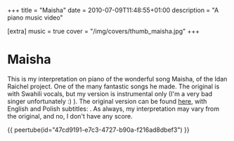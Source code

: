 +++
title = "Maisha"
date = 2010-07-09T11:48:55+01:00
description = "A piano music video"

[extra]
music = true
cover = "/img/covers/thumb_maisha.jpg"
+++

# Maisha

This is my interpretation on piano of the wonderful song Maisha, of the Idan Raichel project. One of the many fantastic songs he made. The original is with Swahili vocals, but my version is instrumental only (I'm a very bad singer unfortunately :) ). The original version can be found [here](https://www.youtube.com/watch?v=-j9bpSQNYw4), with English and Polish subtitles:  . As always, my interpretation may vary from the original, and no, I don't have any score.

{{ peertube(id="47cd9191-e7c3-4727-b90a-f216ad8dbef3") }}

